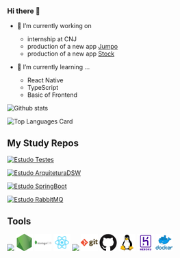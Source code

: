### Hi there 👋

- 🔭 I’m currently working on 
    - internship at CNJ
    - production of a new app [Jumpo](https://lara-unb.github.io/Jumpo_Docs/#/)
    - production of a new app [Stock](https://unbarqdsw.github.io/2020.1_G12_Stock/#/)

- 🌱 I’m currently learning ...   
    - React Native
    - TypeScript
    - Basic of Frontend    

![Github stats](https://github-readme-stats.vercel.app/api?username=micaellagouveia&theme=dracula&show_icons=true&count_private=true) 

![Top Languages Card](https://github-readme-stats.vercel.app/api/top-langs/?username=micaellagouveia&layout=compact)

## My Study Repos

[![Estudo Testes](https://github-readme-stats.vercel.app/api/pin/?username=micaellagouveia&repo=testesSoftware&show_owner=true)](https://github.com/micaellagouveia/testesSoftware)

[![Estudo ArquiteturaDSW](https://github-readme-stats.vercel.app/api/pin/?username=micaellagouveia&repo=arquitetura-desenho&show_owner=true)](https://github.com/micaellagouveia/arquitetura-desenho)

[![Estudo SpringBoot](https://github-readme-stats.vercel.app/api/pin/?username=micaellagouveia&repo=springBoot&show_owner=true)](https://github.com/micaellagouveia/springBoot)

[![Estudo RabbitMQ](https://github-readme-stats.vercel.app/api/pin/?username=micaellagouveia&repo=rabbitmq&show_owner=true)](https://github.com/micaellagouveia/rabbitmq)

## Tools

<code><img height="40" src="https://raw.githubusercontent.com/shinokada/shinokada/master/assets/javascript.png"></code>
<code><img height="40" src="https://github.com/github/explore/blob/master/topics/nodejs/nodejs.png?raw=true"></code>
<code><img height="40" src="https://github.com/github/explore/blob/master/topics/mongodb/mongodb.png?raw=true"></code>
<code><img height="40" src="https://github.com/github/explore/blob/master/topics/react-native/react-native.png?raw=true"></code>
<code><img height="40" src="https://raw.githubusercontent.com/shinokada/shinokada/master/assets/visual-studio-code.png"></code>
<code><img height="40" src="https://raw.githubusercontent.com/github/explore/master/topics/git/git.png"></code>
<code><img height="40" src="https://github.com/github/explore/blob/master/topics/github/github.png?raw=true"></code>
<code><img height="40" src="https://raw.githubusercontent.com/github/explore/master/topics/linux/linux.png"></code>
<code><img height="40" src="https://github.com/github/explore/blob/master/topics/heroku/heroku.png?raw=true"></code>
<code><img height="40" src="https://github.com/github/explore/blob/master/topics/docker/docker.png?raw=true"></code>





<!--
**micaellagouveia/micaellagouveia** is a ✨ _special_ ✨ repository because its `README.md` (this file) appears on your GitHub profile.

Here are some ideas to get you started:



- 👯 I’m looking to collaborate on ...
- 🤔 I’m looking for help with ...
- 💬 Ask me about ...
- 📫 How to reach me: ...
- 😄 Pronouns: ...
- ⚡ Fun fact: ...
-->
